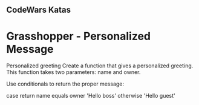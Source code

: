 ## CodeWars Katas
# Grasshopper - Personalized Message

Personalized greeting
Create a function that gives a personalized greeting. This function takes two parameters: name and owner.

Use conditionals to return the proper message:

case	return
name equals owner	'Hello boss'
otherwise	'Hello guest'